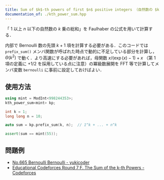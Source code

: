 ```yaml
---
title: Sum of $k$-th powers of first $n$ positive integers （自然数の $k$ 乗和）
documentation_of: ./kth_power_sum.hpp
---
```


「 $1$ 以上 $n$ 以下の自然数の $k$ 乗の総和」を Faulhaber の公式を用いて計算する．

内部で Bernoulli 数の先頭 $k + 1$ 項を計算する必要がある．このコードでは `prefix_sum()` メンバ関数が呼ばれた時点で動的に不足している部分を計算し， $\Theta(k^2)$ で動く．より高速にする必要があれば，母関数 $x / (\exp(x) - 1) + x$ （第 1 項の定義に $+1/2$ を採用している点に注意）の冪級数展開を FFT 等で計算してメンバ変数 `bernoulli` に事前に設定しておけばよい．

## 使用方法

```cpp
using mint = ModInt<998244353>;
kth_power_sum<mint> kp;

int k = 1;
long long n = 10;

auto sum = kp.prefix_sum(k, n);  // 1^k + ... + n^k

assert(sum == mint(55));
```

## 問題例

- [No.665 Bernoulli Bernoulli - yukicoder](https://yukicoder.me/problems/no/665)
- [Educational Codeforces Round 7 F. The Sum of the k-th Powers - Codeforces](https://codeforces.com/contest/622/problem/F)
